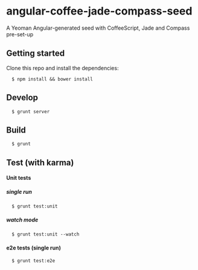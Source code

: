 angular-coffee-jade-compass-seed
================================

A Yeoman Angular-generated seed with CoffeeScript, Jade and Compass pre-set-up


Getting started
---------------

Clone this repo and install the dependencies:
```
  $ npm install && bower install
```

Develop
------
```
  $ grunt server
```

Build
------
```
  $ grunt
```

Test (with karma)
------

#### Unit tests
##### single run
```
  $ grunt test:unit
```
##### watch mode
```
  $ grunt test:unit --watch
```
#### e2e tests (single run)
```
  $ grunt test:e2e
```
